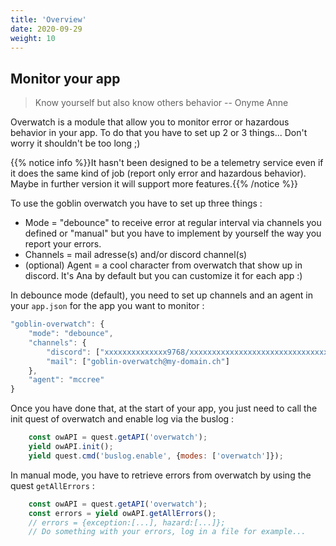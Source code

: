 ```yaml
---
title: 'Overview'
date: 2020-09-29
weight: 10
---
```


## Monitor your app

> Know yourself but also know others behavior -- Onyme Anne

Overwatch is a module that allow you to monitor error or hazardous behavior in
your app. To do that you have to set up 2 or 3 things... Don't worry it
shouldn't be too long ;)

{{% notice info %}}It hasn't been designed to be a telemetry service even if it
does the same kind of job (report only error and hazardous behavior). Maybe in
further version it will support more features.{{% /notice %}}

To use the goblin overwatch you have to set up three things :

- Mode = "debounce" to receive error at regular interval via channels you
  defined or "manual" but you have to implement by yourself the way you report
  your errors.
- Channels = mail adresse(s) and/or discord channel(s)
- (optional) Agent = a cool character from overwatch that show up in discord.
  It's Ana by default but you can customize it for each app :)

In debounce mode (default), you need to set up channels and an agent in your
`app.json` for the app you want to monitor :

```js
"goblin-overwatch": {
    "mode": "debounce",
    "channels": {
        "discord": ["xxxxxxxxxxxxxx9768/xxxxxxxxxxxxxxxxxxxxxxxxxxxxxxx-HF2aj85YGklWeTZWGeouGiIBueiM4m4Hyuc8"],
        "mail": ["goblin-overwatch@my-domain.ch"]
    },
    "agent": "mccree"
}
```

Once you have done that, at the start of your app, you just need to call the
init quest of overwatch and enable log via the buslog :

```js
    const owAPI = quest.getAPI('overwatch');
    yield owAPI.init();
    yield quest.cmd('buslog.enable', {modes: ['overwatch']});
```

In manual mode, you have to retrieve errors from overwatch by using the quest
`getAllErrors` :

```js
    const owAPI = quest.getAPI('overwatch');
    const errors = yield owAPI.getAllErrors();
    // errors = {exception:[...], hazard:[...]};
    // Do something with your errors, log in a file for example...
```
